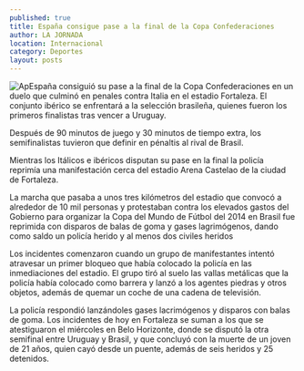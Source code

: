 ```yaml
---
published: true
title: España consigue pase a la final de la Copa Confederaciones
author: LA JORNADA
location: Internacional
category: Deportes
layout: posts
---
```


![Ap](http://i.imgur.com/eFKfILim.jpg)España consiguió su pase a la final de la Copa Confederaciones en un duelo que culminó en penales contra Italia en el estadio Fortaleza. El conjunto ibérico se enfrentará a la selección brasileña, quienes fueron los primeros finalistas tras vencer a Uruguay.

Después de 90 minutos de juego y 30 minutos de tiempo extra, los semifinalistas tuvieron que definir en pénaltis al rival de Brasil.

Mientras los Itálicos e ibéricos disputan su pase en la final la policía reprimía una manifestación cerca del estadio Arena Castelao de la ciudad de Fortaleza.

La marcha que pasaba a unos tres kilómetros del estadio que convocó a alrededor de 10 mil personas y protestaban contra los elevados gastos del Gobierno para organizar la Copa del Mundo de Fútbol del 2014 en Brasil fue reprimida con disparos de balas de goma y gases lagrimógenos, dando como saldo un policía herido y al menos dos civiles heridos

Los incidentes comenzaron cuando un grupo de manifestantes intentó atravesar un primer bloqueo que había colocado la policía en las inmediaciones del estadio. El grupo tiró al suelo las vallas metálicas que la policía había colocado como barrera y lanzó a los agentes piedras y otros objetos, además de quemar un coche de una cadena de televisión.

La policía respondió lanzándoles gases lacrimógenos y disparos con balas de goma. Los incidentes de hoy en Fortaleza se suman a los que se atestiguaron el miércoles en Belo Horizonte, donde se disputó la otra semifinal entre Uruguay y Brasil, y que concluyó con la muerte de un joven de 21 años, quien cayó desde un puente, además de seis heridos y 25 detenidos.
